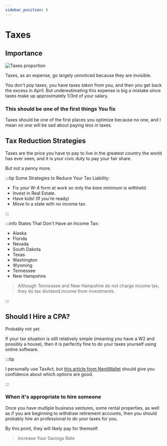 ```yaml
---
sidebar_position: 6
---
```


# Taxes

## Importance

![Taxes proportion](/img/taxes-dark.svg)

Taxes, as an expense, go largely unnoticed because they are invisible. 

You don't *pay* taxes, you have taxes *taken* from you, and then you get back the excess in April. But underestimating this expense is big a mistake since taxes make up approximately 1/3rd of your salary.

### This should be one of the first things You fix

Taxes should be one of the first places you optimize because no one, and I mean *no one* will be sad about paying less in taxes.

## Tax Reduction Strategies

Taxes are the price you have to pay to live in the greatest country the world has ever seen, and it is your civic duty to pay your fair share.

But not a penny more.

:::tip Some Strategies to Reduce Your Tax Liability:

- Fix your W-4 form at work so only the *bare minimum* is withheld.
- Invest in Real Estate. 
- Have kids! (If you're ready)
- Move to a state with no income tax.

:::

:::info States That Don't Have an Income Tax:

- Alaska
- Florida
- Nevada
- South Dakota
- Texas
- Washington
- Wyoming
- Tennessee
- New Hampshire 

>Although Tennessee and New Hampshire do not charge income tax, they do tax dividend income from investments.

:::

## Should I Hire a CPA?

Probably not yet.

If your tax situation is still relatively simple (meaning you have a W2 and possibly a house), then it is perfectly fine to do your taxes yourself using online software.

:::tip

I personally use TaxAct, but [this article from NerdWallet](https://www.nerdwallet.com/article/taxes/best-tax-software) should give you confidence about which options are good.

:::

### When it's appropriate to hire someone

Once you have multiple business ventures, some rental properties, as well as if you are beginning to withdraw retirement accounts, then you should probably hire an professional to do your taxes for you. 

By this point, they will likely pay for themself.

>Increase Your Savings Rate